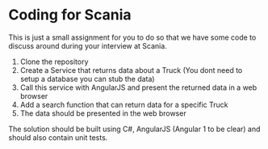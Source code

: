 # Coding for Scania

This is just a small assignment for you to do so that we have some code to discuss around during your interview at Scania.

1. Clone the repository
2. Create a Service that returns data about a Truck (You dont need to setup a database you can stub the data)
3. Call this service with AngularJS and present the returned data in a web browser
4. Add a search function that can return data for a specific Truck
5. The data should be presented in the web browser

The solution should be built using C#, AngularJS (Angular 1 to be clear) and should also contain unit tests. 
